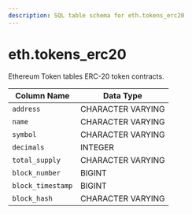 ```yaml
---
description: SQL table schema for eth.tokens_erc20
---
```


# eth.tokens\_erc20

Ethereum Token tables ERC-20 token contracts.

| Column Name       | Data Type         |
| ----------------- | ----------------- |
| `address`         | CHARACTER VARYING |
| `name`            | CHARACTER VARYING |
| `symbol`          | CHARACTER VARYING |
| `decimals`        | INTEGER           |
| `total_supply`    | CHARACTER VARYING |
| `block_number`    | BIGINT            |
| `block_timestamp` | BIGINT            |
| `block_hash`      | CHARACTER VARYING |
